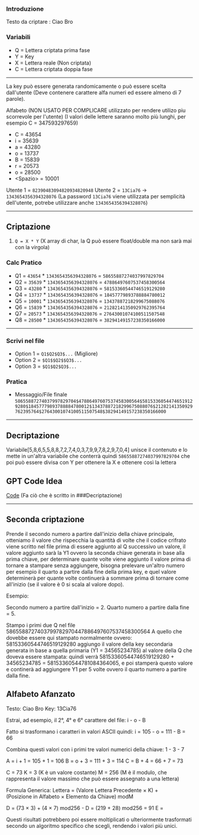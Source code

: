 ### Introduzione
Testo da criptare : Ciao Bro
### Variabili 
- Q = Lettera criptata prima fase
- Y = Key
- X = Lettera reale (Non criptata)
- C = Lettera criptata doppia fase
***
La key può essere generata randomicamente o può essere scelta dall'utente (Deve contenere carattere alfa numeri ed essere almeno di 7 parole).

Alfabeto (NON USATO PER COMPLICARE utilizzato per rendere utilizo piu scorrevole per l'utente)
(I valori delle lettere saranno molto più lunghi, per esempio C = 347593297659)
- C = 43654
- i = 35639
- a = 43280
- o = 13737
- B = 15839
- r = 20573
- o = 28500
- \<Spazio\> = 10001

Utente 1 = `82390483094820934820948`
Utente 2 = `13Cia76` -> `1343654356394328076` (La password `13Cia76` viene utilizzata per semplicità dell'utente, potrebe utilizzare anche `1343654356394328076`)
***
## Criptazione
1. `Q = X * Y` (X array di char, la Q può essere float/double ma non sarà mai con la virgola)

### Calc Pratico
- Q1 = `43654` * `1343654356394328076` = `58655887274037997829704`
- Q2 = `35639` * `1343654356394328076` = `47886497607537458300564`
- Q3 = `43280` * `1343654356394328076` = `58153360544746519129280`
- Q4 = `13737` * `1343654356394328076` = `18457779893788884780012`
- Q5 = `10001` * `1343654356394328076` = `13437887218299675088076`
- Q6 = `15839` * `1343654356394328076` = `21282141350929762395764`
- Q7 = `20573` * `1343654356394328076` = `27643001074100511507548`
- Q8 = `28500` * `1343654356394328076` = `38294149157238350166000`
***
### Scrivi nel file

- Option 1 = `Q1$Q2$Q3$...`   (Migliore)
- Option 2 = `$Q1$$Q2$$Q3$...`
- Option 3 = `$Q1$Q2$Q3$...`

### Pratica
- Messaggio/File finale
`58655887274037997829704$47886497607537458300564$58153360544746519129280$18457779893788884780012$13437887218299675088076$21282141350929762395764$27643001074100511507548$38294149157238350166000`
***
## Decriptazione

Variabile[5,8,6,5,5,8,8,7,2,7,4,0,3,7,9,9,7,8,2,9,7,0,4] unisce il contenuto e lo mette in un'altra variabile che conterrà quindi
`58655887274037997829704` che poi può essere divisa con Y per ottenere la X e ottenere così la lettera 

## GPT Code Idea
[Code](https://chatgpt.com/share/f12a4795-33f5-4b05-a10c-a3062da08262)  (Fa ciò che è scritto in ###Decriptazione)
***

## Seconda criptazione

Prende il secondo numero a partire dall'inizio della chiave principale, otteniamo il valore che rispecchia la quantità di volte che il codice crifrato 
viene scritto nel file prima di essere aggiunto al Q successivo un valore, il valore aggiunto sarà la Y1 ovvero la seconda chiave generata in base alla
prima chiave, per determinare quante volte viene aggiunto il valore prima di tornare a stampare senza aggiungere, bisogna prelevare un'altro numero
per esempio il quarto a partire dalla fine della prima key, e quel valore determinerà per quante volte continuerà a sommare prima di tornare
come all'inizio (se il valore è 0 si scala al valore dopo).

Esempio:

Secondo numero a partire dall'inizio = 2.
Quarto numero a partire dalla fine = 5.

Stampo i primi due Q nel file 58655887274037997829704$47886497607537458300564$ A quello che dovebbe essere qui stampato normalmente ovvero: 58153360544746519129280
aggiungo il valore della key secondaria generata in base a quella primaria (Y1 = 34565234785) al valore della Q che doveva essere stampata:
quindi verrà 58153360544746519129280 + 34565234785 = 58153360544781084364065, e poi stamperà questo valore e continerà ad aggiungere Y1 per 5 volte
ovvero il quarto numero a partire dalla fine.

## Alfabeto Afanzato

Testo: Ciao Bro
Key: 13Cia76

Estrai, ad esempio, il 2°, 4° e 6° carattere del file: i - o - B

Fatto si trasformano i caratteri in valori ASCII quindi: i = 105 - o = 111 - B = 66

Combina questi valori con i primi tre valori numerici della chiave: 1 - 3 - 7

A = i + 1 = 105 + 1 = 106
B = o + 3 = 111 + 3 = 114
C = B + 4 = 66 + 7 = 73

C = 73
K = 3 (K è un valore costante)
M = 256 (M è il modulo, che rappresenta il valore massimo che può essere assegnato a una lettera)

Formula Generica: Lettera = (Valore Lettera Precedente × K) + (Posizione in Alfabeto × Elemento da Chiave) modM

D = (73 × 3) + (4 × 7) mod256 - D = (219 + 28) mod256 = 91
E = 

Questi risultati potrebbero poi essere moltiplicati o ulteriormente trasformati secondo un algoritmo specifico che scegli, rendendo i valori più unici.


